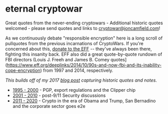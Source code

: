 # eternal cryptowar


Great quotes from the never-ending cryptowars - Additional historic quotes welcomed - please send quotes and links to [cryptowar@joncamfield.com](mailto:cryptowar@joncamfield.com)!

As we continuously debate "responsible encryption" here is a long scroll of pullquotes from the previous incarnations of CryptoWars. If you're concerned about this, <a href="https://supporters.eff.org/donate">donate to the EFF</a> -- they've always been there, fighting this insanity back. EFF also did a great quote-by-quote rundown of FBI directors (Louis J. Freeh and James B. Comey quotes](https://www.eff.org/deeplinks/2014/10/90s-and-now-fbi-and-its-inability-cope-encryption) from 1997 and 2014, respectively.

*This builds off of my 2017 [blog post](https://joncamfield.com/blog/2017.10/we-have-always-been-war-crypto) capturing historic quotes and notes.*

* [1995 - 2000](1995-2000.md) - PGP, export regulations and the Clipper chip
* [2001 - 2010](2001-2010.md) - post-9/11 Security discussions
* [2011 - 2020](2011-2020.md) - Crypto in the era of Obama and Trump, San Bernadino and the corporate sector goes e2e
